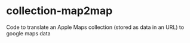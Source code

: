 # collection-map2map
Code to translate an Apple Maps collection (stored as data in an URL) to google maps data
